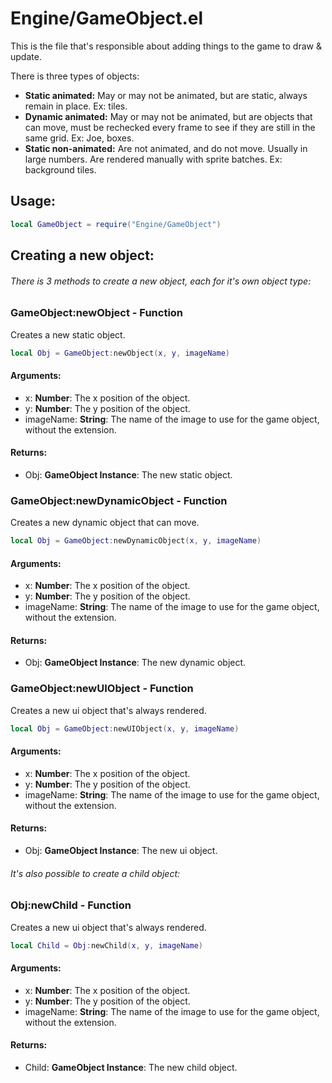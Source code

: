 # Engine/GameObject.el
This is the file that's responsible about adding things to the game to draw & update.

There is three types of objects:

* **Static animated:** May or may not be animated, but are static, always remain in place. Ex: tiles.
* **Dynamic animated:** May or may not be animated, but are objects that can move, must be rechecked every frame to see if they are still in the same grid. Ex: Joe, boxes.
* **Static non-animated:** Are not animated, and do not move. Usually in large numbers. Are rendered manually with sprite batches. Ex: background tiles.
## Usage:
```lua
local GameObject = require("Engine/GameObject")
```
## Creating a new object:
###### There is 3 methods to create a new object, each for it's own object type:
### GameObject:newObject - **Function**
Creates a new static object.
```lua
local Obj = GameObject:newObject(x, y, imageName)
```
#### Arguments:
* x: **Number**: The x position of the object.
* y: **Number**: The y position of the object.
* imageName: **String**: The name of the image to use for the game object, without the extension.

#### Returns:
* Obj: **GameObject Instance**: The new static object.

### GameObject:newDynamicObject - **Function**
Creates a new dynamic object that can move.
```lua
local Obj = GameObject:newDynamicObject(x, y, imageName)
```
#### Arguments:
* x: **Number**: The x position of the object.
* y: **Number**: The y position of the object.
* imageName: **String**: The name of the image to use for the game object, without the extension.

#### Returns:
* Obj: **GameObject Instance**: The new dynamic object.

### GameObject:newUIObject - **Function**
Creates a new ui object that's always rendered.
```lua
local Obj = GameObject:newUIObject(x, y, imageName)
```
#### Arguments:
* x: **Number**: The x position of the object.
* y: **Number**: The y position of the object.
* imageName: **String**: The name of the image to use for the game object, without the extension.

#### Returns:
* Obj: **GameObject Instance**: The new ui object.

###### It's also possible to create a child object:

### Obj:newChild - **Function**
Creates a new ui object that's always rendered.
```lua
local Child = Obj:newChild(x, y, imageName)
```
#### Arguments:
* x: **Number**: The x position of the object.
* y: **Number**: The y position of the object.
* imageName: **String**: The name of the image to use for the game object, without the extension.

#### Returns:
* Child: **GameObject Instance**: The new child object.